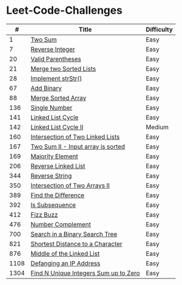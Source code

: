 # Leet-Code-Challenges

| #    | Title                                                                                                        | Difficulty |
| ---- | ------------------------------------------------------------------------------------------------------------ | ---------- |
| 1    | [Two Sum](https://leetcode.com/problems/two-sum/)                                                            | Easy       |
| 7    | [Reverse Integer](https://leetcode.com/problems/reverse-integer/)                                            | Easy       |
| 20   | [Valid Parentheses](https://leetcode.com/problems/valid-parentheses/)                                        | Easy       |
| 21   | [Merge two Sorted Lists](https://leetcode.com/problems/merge-two-sorted-lists)                               | Easy       |
| 28   | [Implement strStr()](https://leetcode.com/problems/implement-strstr)                                         | Easy       |
| 67   | [Add Binary](https://leetcode.com/problems/add-binary)                                                       | Easy       |
| 88   | [Merge Sorted Array](https://leetcode.com/problems/merge-sorted-array)                                       | Easy       |
| 136  | [Single Number](https://leetcode.com/problems/single-number)                                                 | Easy       |
| 141  | [Linked List Cycle](https://leetcode.com/problems/linked-list-cycle)                                         | Easy       |
| 142  | [Linked List Cycle II](https://leetcode.com/problems/linked-list-cycle-ii)                                   | Medium     |
| 160  | [Intersection of Two Linked Lists](https://leetcode.com/problems/intersection-of-two-linked-lists)           | Easy       |
| 167  | [Two Sum II - Input array is sorted](https://leetcode.com/problems/two-sum-ii-input-array-is-sorted)         | Easy       |
| 169  | [Majority Element](https://leetcode.com/problems/majority-element)                                           | Easy       |
| 206  | [Reverse Linked List](https://leetcode.com/problems/reverse-linked-list)                                     | Easy       |
| 344  | [Reverse String](https://leetcode.com/problems/reverse-string)                                               | Easy       |
| 350  | [Intersection of Two Arrays II](https://leetcode.com/problems/intersection-of-two-arrays-ii)                 | Easy       |
| 389  | [Find the Difference](https://leetcode.com/problems/find-the-difference)                                     | Easy       |
| 392  | [Is Subsequence](https://leetcode.com/problems/is-subsequence)                                               | Easy       |
| 412  | [Fizz Buzz](https://leetcode.com/problems/fizz-buzz)                                                         | Easy       |
| 476  | [Number Complement](https://leetcode.com/problems/number-complement)                                         | Easy       |
| 700  | [Search in a Binary Search Tree](https://leetcode.com/problems/search-in-a-binary-search-tree)               | Easy       |
| 821  | [Shortest Distance to a Character ](https://leetcode.com/problems/shortest-distance-to-a-character)          | Easy       |
| 876  | [Middle of the Linked List](https://leetcode.com/problems/shortest-distance-to-a-character)                  | Easy       |
| 1108 | [Defanging an IP Address](https://leetcode.com/problems/defanging-an-ip-address)                             | Easy       |
| 1304 | [Find N Unique Integers Sum up to Zero](https://leetcode.com/problems/find-n-unique-integers-sum-up-to-zero) | Easy       |

